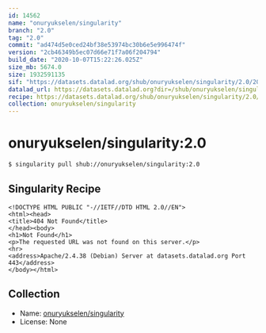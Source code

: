 ```yaml
---
id: 14562
name: "onuryukselen/singularity"
branch: "2.0"
tag: "2.0"
commit: "ad474d5e0ced24bf38e53974bc30b6e5e996474f"
version: "2cb46349b5ec07d66e71f7a06f204794"
build_date: "2020-10-07T15:22:26.025Z"
size_mb: 5674.0
size: 1932591135
sif: "https://datasets.datalad.org/shub/onuryukselen/singularity/2.0/2020-10-07-ad474d5e-2cb46349/2cb46349b5ec07d66e71f7a06f204794.sif"
datalad_url: https://datasets.datalad.org?dir=/shub/onuryukselen/singularity/2.0/2020-10-07-ad474d5e-2cb46349/
recipe: https://datasets.datalad.org/shub/onuryukselen/singularity/2.0/2020-10-07-ad474d5e-2cb46349/Singularity
collection: onuryukselen/singularity
---
```


# onuryukselen/singularity:2.0

```bash
$ singularity pull shub://onuryukselen/singularity:2.0
```

## Singularity Recipe

```singularity
<!DOCTYPE HTML PUBLIC "-//IETF//DTD HTML 2.0//EN">
<html><head>
<title>404 Not Found</title>
</head><body>
<h1>Not Found</h1>
<p>The requested URL was not found on this server.</p>
<hr>
<address>Apache/2.4.38 (Debian) Server at datasets.datalad.org Port 443</address>
</body></html>
```

## Collection

 - Name: [onuryukselen/singularity](https://github.com/onuryukselen/singularity)
 - License: None

